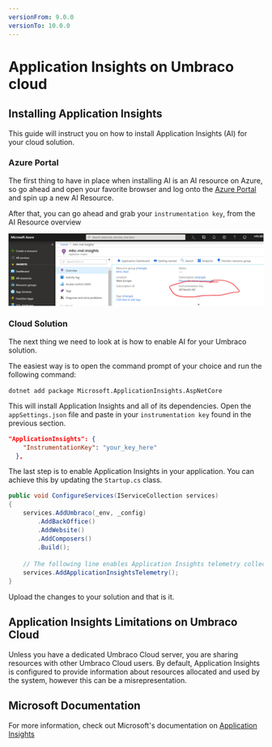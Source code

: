 ```yaml
---
versionFrom: 9.0.0
versionTo: 10.0.0
---
```


# Application Insights on Umbraco cloud

## Installing Application Insights

This guide will instruct you on how to install Application Insights (AI) for your cloud solution.

### Azure Portal

The first thing to have in place when installing AI is an AI resource on Azure, so go ahead and open your favorite browser and log onto the [Azure Portal](https://portal.azure.com) and spin up a new AI Resource.

After that, you can go ahead and grab your `instrumentation key`, from the AI Resource overview

![alt text](images/01-Instrumentation-key.png "Instrumentation Key")

### Cloud Solution

The next thing we need to look at is how to enable AI for your Umbraco solution.

The easiest way is to open the command prompt of your choice and run the following command:

`dotnet add package Microsoft.ApplicationInsights.AspNetCore`

This will install Application Insights and all of its dependencies. Open the `appSettings.json` file and paste in your `instrumentation key` found in the previous section.

```json
"ApplicationInsights": {
    "InstrumentationKey": "your_key_here"
  },
```

The last step is to enable Application Insights in your application. You can achieve this by updating the `Startup.cs` class.

```csharp
public void ConfigureServices(IServiceCollection services)
{
    services.AddUmbraco(_env, _config)
        .AddBackOffice()
        .AddWebsite()
        .AddComposers()
        .Build();

    // The following line enables Application Insights telemetry collection.
    services.AddApplicationInsightsTelemetry();
}
```

Upload the changes to your solution and that is it.

## Application Insights Limitations on Umbraco Cloud

Unless you have a dedicated Umbraco Cloud server, you are sharing resources with other Umbraco Cloud users. By default, Application Insights is configured to provide information about resources allocated and used by the system, however this can be a misrepresentation.

## Microsoft Documentation

For more information, check out Microsoft's documentation on [Application Insights](https://docs.microsoft.com/en-us/azure/application-insights/app-insights-overview)
